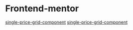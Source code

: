 # Frontend-mentor

[single-price-grid-component](https://single-price-grid-component-six-chi.vercel.app/)
<a href="https://single-price-grid-component-six-chi.vercel.app/" target="_blank">single-price-grid-component</a>
